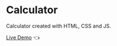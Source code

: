 # Calculator

Calculator created with HTML, CSS and JS.

[Live Demo](https://djaspir.github.io/calculator/) :point_left:
